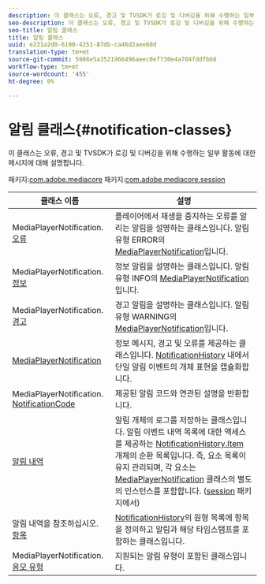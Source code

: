 ```yaml
---
description: 이 클래스는 오류, 경고 및 TVSDK가 로깅 및 디버깅을 위해 수행하는 일부 활동에 대한 메시지에 대해 설명합니다.
seo-description: 이 클래스는 오류, 경고 및 TVSDK가 로깅 및 디버깅을 위해 수행하는 일부 활동에 대한 메시지에 대해 설명합니다.
seo-title: 알림 클래스
title: 알림 클래스
uuid: e231a2d0-6190-4251-87db-ca46d2aee60d
translation-type: tm+mt
source-git-commit: 5908e5a3521966496aeec0ef730e4a704fddfb68
workflow-type: tm+mt
source-wordcount: '455'
ht-degree: 0%

---
```



# 알림 클래스{#notification-classes}

이 클래스는 오류, 경고 및 TVSDK가 로깅 및 디버깅을 위해 수행하는 일부 활동에 대한 메시지에 대해 설명합니다.

패키지:[com.adobe.mediacore](https://help.adobe.com/en_US/primetime/api/psdk/javadoc_1.4/com/adobe/mediacore/package-summary.html) 패키지:[com.adobe.mediacore.session](https://help.adobe.com/en_US/primetime/api/psdk/javadoc_1.4/com/adobe/mediacore/session/package-summary.html)

| 클래스 이름 | 설명 |
|---|---|
| MediaPlayerNotification. [오류](https://help.adobe.com/en_US/primetime/api/psdk/javadoc_1.4/com/adobe/mediacore/MediaPlayerNotification.Error.html) | 플레이어에서 재생을 중지하는 오류를 알리는 알림을 설명하는 클래스입니다. 알림 유형 ERROR의 [MediaPlayerNotification](https://help.adobe.com/en_US/primetime/api/psdk/javadoc_1.4/com/adobe/mediacore/MediaPlayerNotification.html)입니다. |
| MediaPlayerNotification. [정보](https://help.adobe.com/en_US/primetime/api/psdk/javadoc_1.4/com/adobe/mediacore/MediaPlayerNotification.Info.html) | 정보 알림을 설명하는 클래스입니다. 알림 유형 INFO의 [MediaPlayerNotification](https://help.adobe.com/en_US/primetime/api/psdk/javadoc_1.4/com/adobe/mediacore/MediaPlayerNotification.html)입니다. |
| MediaPlayerNotification. [경고](https://help.adobe.com/en_US/primetime/api/psdk/javadoc_1.4/com/adobe/mediacore/MediaPlayerNotification.Warning.html) | 경고 알림을 설명하는 클래스입니다. 알림 유형 WARNING의 [MediaPlayerNotification](https://help.adobe.com/en_US/primetime/api/psdk/javadoc_1.4/com/adobe/mediacore/MediaPlayerNotification.html)입니다. |
| [MediaPlayerNotification](https://help.adobe.com/en_US/primetime/api/psdk/javadoc_1.4/com/adobe/mediacore/MediaPlayerNotification.html) | 정보 메시지, 경고 및 오류를 제공하는 클래스입니다. [NotificationHistory](https://help.adobe.com/en_US/primetime/api/psdk/javadoc_1.4/com/adobe/mediacore/session/NotificationHistory.html) 내에서 단일 알림 이벤트의 개체 표현을 캡슐화합니다. |
| MediaPlayerNotification. [NotificationCode](https://help.adobe.com/en_US/primetime/api/psdk/javadoc_1.4/com/adobe/mediacore/MediaPlayerNotification.NotificationCode.html) | 제공된 알림 코드와 연관된 설명을 반환합니다. |
| [알림 내역](https://help.adobe.com/en_US/primetime/api/psdk/javadoc_1.4/com/adobe/mediacore/session/NotificationHistory.html) | 알림 개체의 로그를 저장하는 클래스입니다. 알림 이벤트 내역 목록에 대한 액세스를 제공하는 [NotificationHistory.Item](https://help.adobe.com/en_US/primetime/api/psdk/javadoc_1.4/com/adobe/mediacore/session/NotificationHistory.Item.html) 개체의 순환 목록입니다. 즉, 요소 목록이 유지 관리되며, 각 요소는 [MediaPlayerNotification](https://help.adobe.com/en_US/primetime/api/psdk/javadoc_1.4/com/adobe/mediacore/MediaPlayerNotification.html) 클래스의 별도의 인스턴스를 포함합니다. ([session](https://help.adobe.com/en_US/primetime/api/psdk/javadoc_1.4/com/adobe/mediacore/session/package-summary.html) 패키지에서) |
| 알림 내역을 참조하십시오. [항목](https://help.adobe.com/en_US/primetime/api/psdk/javadoc_1.4/com/adobe/mediacore/session/NotificationHistory.Item.html) | [NotificationHistory](https://help.adobe.com/en_US/primetime/api/psdk/javadoc_1.4/com/adobe/mediacore/session/NotificationHistory.html)의 원형 목록에 항목을 정의하고 알림과 해당 타임스탬프를 포함하는 클래스입니다. |
| MediaPlayerNotification. [응모 유형](https://help.adobe.com/en_US/primetime/api/psdk/javadoc_1.4/com/adobe/mediacore/MediaPlayerNotification.EntryType.html) | 지원되는 알림 유형이 포함된 클래스입니다. |